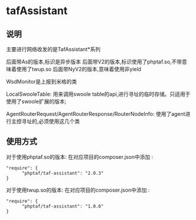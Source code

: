 # tafAssistant

## 说明
主要进行网络收发的是TafAssistant*系列

后面带As的版本,标识是异步版本
后面带V2的版本,标识使用了phptaf.so,不带意味着使用了twup.so
后面带NyV2的版本,意味着使用非yield

WsdMonitor是上报到米格的类

LocalSwooleTable: 用来调用swoole table的api,进行寻址的临时存储。只适用于使用了swoole扩展的版本;

AgentRouterRequest/AgentRouterResponse/RouterNodeInfo: 使用了agent进行主控寻址的,必须使用这几个类


## 使用方式

对于使用phptaf.so的版本:
在对应项目的composer.json中添加 :

```
"require": {
      "phptaf/taf-assistant": "2.0.3"
}
```

对于使用twup.so的版本:
在对应项目的composer.json中添加 :

```
"require": {
      "phptaf/taf-assistant": "1.0.6"
}
```